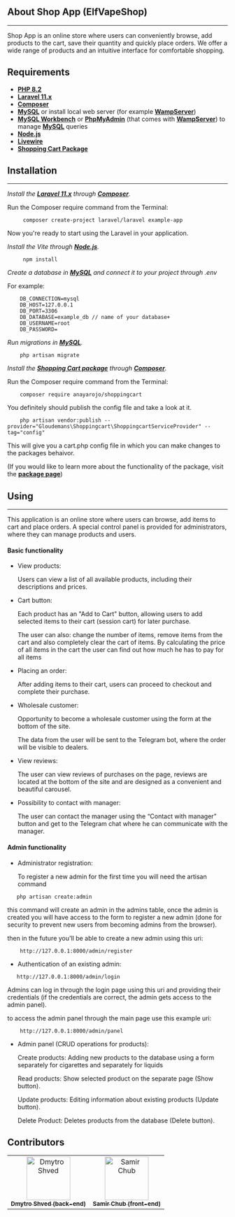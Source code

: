 <p align="center">
<img src="https://i.ibb.co/hVf88B1/Elf-VApe-Shop.jpg" alt="">
</p>

## About Shop App (ElfVapeShop)

---

Shop App is an online store where users can conveniently browse, add products to the cart, save their quantity and quickly place orders. We offer a wide range of products and an intuitive interface for comfortable shopping. 

## Requirements

- **[PHP 8.2](https://www.php.net/downloads)**
- **[Laravel 11.x](https://laravel.com/docs/11.x)**
- **[Composer](https://getcomposer.org/download/)**
- **[MySQL](https://www.mysql.com/downloads/)** or install local web server (for example **[WampServer](https://www.wampserver.com/en/)**)
- **[MySQL Workbench](https://dev.mysql.com/downloads/workbench/)** or **[PhpMyAdmin](https://www.phpmyadmin.net/)** (that comes with **[WampServer](https://www.wampserver.com/en/)**) to manage **[MySQL](https://www.mysql.com/downloads/)** queries
- **[Node.js](https://nodejs.org/en)**
- **[Livewire](https://laravel-livewire.com/docs/2.x/installation)**
- **[Shopping Cart Package](https://github.com/anayarojo/laravel-shopping-cart/tree/master)**


## Installation

---

*Install the **[Laravel 11.x](https://laravel.com/docs/11.x)** through **[Composer](https://getcomposer.org/download/)**.*



Run the Composer require command from the Terminal:
```
     composer create-project laravel/laravel example-app
```
   Now you're ready to start using the Laravel in your application.

*Install the Vite through **[Node.js](https://nodejs.org/en)**.*
```
     npm install
```

*Create a database in **[MySQL](https://www.mysql.com/downloads/)** and connect it to your project through .env*

For example:
```
    DB_CONNECTION=mysql
    DB_HOST=127.0.0.1
    DB_PORT=3306
    DB_DATABASE=example_db // name of your database+
    DB_USERNAME=root
    DB_PASSWORD=
```

*Run migrations in **[MySQL](https://www.mysql.com/downloads/)**.*
```
    php artisan migrate
```

[//]: # (*Install the **[Livewire]&#40;https://laravel-livewire.com/docs/2.x/installation&#41;**.*)

[//]: # ()
[//]: # (Install the package)

[//]: # (```)

[//]: # (    composer require livewire/livewire)

[//]: # (```)

*Install the **[Shopping Cart package](https://github.com/anayarojo/laravel-shopping-cart/tree/master)** through **[Composer](https://getcomposer.org/download/)**.*

Run the Composer require command from the Terminal:
```
    composer require anayarojo/shoppingcart
```

You definitely should publish the config file and take a look at it.
```
    php artisan vendor:publish --provider="Gloudemans\Shoppingcart\ShoppingcartServiceProvider" --tag="config"
```
This will give you a cart.php config file in which you can make changes to the packages behaivor.

(If you would like to learn more about the functionality of the package, visit the **[package page](https://github.com/anayarojo/laravel-shopping-cart/tree/master)**)

## Using

---

This application is an online store where users can browse, add items to cart and place orders. A special control panel is provided for administrators, where they can manage products and users.

#### Basic functionality

* View products:

    Users can view a list of all available products, including their descriptions and prices.


* Cart button:

    Each product has an "Add to Cart" button, allowing users to add selected items to their cart (session cart) for later purchase.

    The user can also: change the number of items, remove items from the cart and also completely clear the cart of items. By calculating the price of all items in the cart the user can find out how much he has to pay for all items


* Placing an order:

    After adding items to their cart, users can proceed to checkout and complete their purchase.


* Wholesale customer:

  Opportunity to become a wholesale customer using the form at the bottom of the site. 

  The data from the user will be sent to the Telegram bot, where the order will be visible to dealers.


* View reviews:

  The user can view reviews of purchases on the page, reviews are located at the bottom of the site and are designed as a convenient and beautiful carousel.


* Possibility to contact with manager:

  The user can contact the manager using the “Contact with manager” button and get to the Telegram chat where he can communicate with the manager.


#### Admin functionality

* Administrator registration:

  To register a new admin for the first time you will need the artisan command 
 ```
    php artisan create:admin
```
  
this command will create an admin in the admins table, once the admin is created you will have access to the form to register a new admin (done for security to prevent new users from becoming admins from the browser). 

then in the future you'll be able to create a new admin using this uri:
```
    http://127.0.0.1:8000/admin/register
```

* Authentication of an existing admin:
 
 ```
    http://127.0.0.1:8000/admin/login
 ```

  Admins can log in through the login page using this uri and providing their credentials (if the credentials are correct, the admin gets access to the admin panel).

to access the admin panel through the main page use this example uri:

```
    http://127.0.0.1:8000/admin/panel
```

* Admin panel (CRUD operations for products):

  Create products: Adding new products to the database using a form separately for cigarettes and separately for liquids

  Read products: Show selected product on the separate page (Show button).

  Update products: Editing information about existing products (Update button).

  Delete Product: Deletes products from the database (Delete button).


## Contributors
<!-- readme: contributors -start -->
<table>
<tr>
    <td align="center">
        <a href="https://github.com/Dmytro-Shved">
            <img src="https://avatars.githubusercontent.com/u/153960097?v=4" width="100;" alt="Dmytro Shved"/>
            <br />
            <sub><b>Dmytro Shved (back-end)</b></sub>
        </a>
    </td>
    <td align="center">
        <a href="https://github.com/sammri">
            <img src="https://avatars.githubusercontent.com/u/109173034?v=4" width="100;" alt="Samir Chub"/>
            <br />
            <sub><b>Samir Chub (front-end)</b></sub>
        </a>
    </td>
</table>


[//]: # (## Special thanks to )

[//]: # (<table>)

[//]: # (    <tr>)

[//]: # (        <td align="center">)

[//]: # (            <a href="https://github.com/kirchevsky">)

[//]: # (                <img src="https://avatars.githubusercontent.com/u/1301010?v=4" width="100;" alt="Igor Kyrchevskiy"/>)

[//]: # (                <br />)

[//]: # (                <sub><b>Igor Kyrchevskiy</b></sub>)

[//]: # (            </a>)

[//]: # (        </td>)

[//]: # (    </tr>)

[//]: # (</table>)
